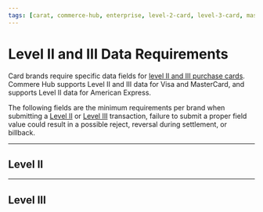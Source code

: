 ```yaml
---
tags: [carat, commerce-hub, enterprise, level-2-card, level-3-card, mastercard, visa, american-express, discover, purchase-card, commercial-card, business-card]
---
```


# Level II and III Data Requirements

Card brands require specific data fields for [level II and III purchase cards](?path=docs/Resources/Guides/Level23/Level23.md). Commere Hub supports Level II and III data for Visa and MasterCard, and supports Level II data for American Express.

The following fields are the minimum requirements per brand when submitting a [Level II](#level-ii) or [Level III](level-iii) transaction, failure to submit a proper field value could result in a possible reject, reversal during settlement, or billback.

---

## Level II

---

## Level III

